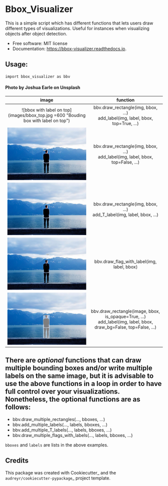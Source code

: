 # Bbox_Visualizer

This is a simple script which has different functions that lets users draw different types of visualizations. Useful for instances when visualizing objects after object detection.

* Free software: MIT license
* Documentation: https://bbox-visualizer.readthedocs.io.


## Usage:
    
    import bbox_visualizer as bbv


#### Photo by Joshua Earle on Unsplash

|                                                 **image**                                                  |                                         **function**                                         |
| :--------------------------------------------------------------------------------------------------------: | :------------------------------------------------------------------------------------------: |
|               ![bbox with label on top](images/bbox_top.jpg =600 "Bouding box with label on top")               |                 bbv.draw_rectangle(img, bbox, ...)<br>add_label(img, label, bbox, top=True, ...)                 |
|             ![bbox with label inside](images/bbox_inside.jpg "Bouding box with label inside")              |                bbv.draw_rectangle(img, bbox, ...)<br>add_label(img, label, bbox, top=False, ...)                 |
|                  ![bbox with T label](images/bbox_T.jpg "Bouding box with label inside")                   |                     bbv.draw_rectangle(img, bbox, ...)<br>add_T_label(img, label, bbox, ...)                     |
| ![label with flag](images/flag.jpg "Label that looks like a flag, pole originates from inside the object") |                                  bbv.draw_flag_with_label(img, label, bbox)                                   |
|      ![label with opaque overlay](images/overlay.jpg "Opaque bounding box with label inside the box")      | bbv.draw_rectangle(image, bbox, is_opaque=True, ...)<br>add_label(img, label, bbox, draw_bg=False, top=False, ...) |


## There are *optional* functions that can draw multiple bounding boxes and/or write multiple labels on the same image, but it is advisable to use the above functions in a loop in order to have full control over your visualizations. Nonetheless, the optional functions are as follows:

* bbv.draw_multiple_rectangles(..., bboxes, ...)
* bbv.add_multiple_labels(..., labels, bboxes, ...)
* bbv.add_multiple_T_labels(..., labels, bboxes, ...)
* bbv.draw_multiple_flags_with_labels(..., labels, bboxes, ...)

`bboxes` and `labels` are lists in the above examples.


Credits
-------

This package was created with Cookiecutter_ and the `audreyr/cookiecutter-pypackage`_ project template.
